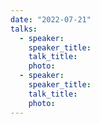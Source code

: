 ```yaml
---
date: "2022-07-21"
talks:
  - speaker: 
    speaker_title: 
    talk_title: 
    photo: 
  - speaker: 
    speaker_title: 
    talk_title: 
    photo: 
---
```


